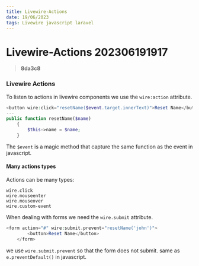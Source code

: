 ```yaml
---
title: Livewire-Actions
date: 19/06/2023
tags: Livewire javascript laravel
---
```


# **Livewire-Actions** 202306191917 
> **8da3c8**

  

### Livewire Actions
To listen to actions in livewire components we use the `wire:action` attribute.

```php
<button wire:click="resetName($event.target.innerText)">Reset Name</button>
---
public function resetName($name)
    {
        $this->name = $name;
    }
```

The `$event` is a magic method that capture the same function as the event in javascript.

#### Many actions types
Actions can be many types:
```
wire.click
wire.mouseenter
wire.mouseover
wire.custom-event
```

When dealing with forms we need the `wire.submit` attribute.
```php
<form action="#" wire:submit.prevent="resetName('john')">
        <button>Reset Name</button>
    </form>
```

we use `wire.submit.prevent` so that the form does not submit. same as `e.preventDefault()` in javascript.


